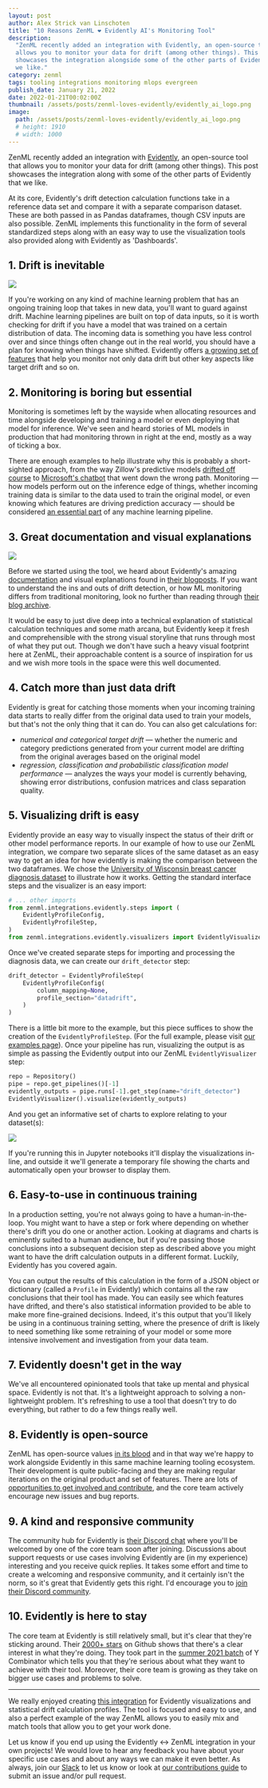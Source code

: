 ```yaml
---
layout: post
author: Alex Strick van Linschoten
title: "10 Reasons ZenML ❤️ Evidently AI's Monitoring Tool"
description:
  "ZenML recently added an integration with Evidently, an open-source tool that
  allows you to monitor your data for drift (among other things). This post
  showcases the integration alongside some of the other parts of Evidently that
  we like."
category: zenml
tags: tooling integrations monitoring mlops evergreen
publish_date: January 21, 2022
date: 2022-01-21T00:02:00Z
thumbnail: /assets/posts/zenml-loves-evidently/evidently_ai_logo.png
image:
  path: /assets/posts/zenml-loves-evidently/evidently_ai_logo.png
  # height: 1910
  # width: 1000
---
```


ZenML recently added an integration with [Evidently](https://evidentlyai.com/),
an open-source tool that allows you to monitor your data for drift (among other
things). This post showcases the integration along with some of the other parts
of Evidently that we like.

At its core, Evidently's drift detection calculation functions take in a
reference data set and compare it with a separate comparison dataset. These are
both passed in as Pandas dataframes, though CSV inputs are also possible. ZenML
implements this functionality in the form of several standardized steps along
with an easy way to use the visualization tools also provided along with
Evidently as 'Dashboards'.

## 1. Drift is inevitable

![](../assets/posts/zenml-loves-evidently/car-drift.gif)

If you're working on any kind of machine learning problem that has an ongoing
training loop that takes in new data, you'll want to guard against drift.
Machine learning pipelines are built on top of data inputs, so it is worth
checking for drift if you have a model that was trained on a certain
distribution of data. The incoming data is something you have less control over
and since things often change out in the real world, you should have a plan for
knowing when things have shifted. Evidently offers
[a growing set of features](https://github.com/evidentlyai/evidently) that help
you monitor not only data drift but other key aspects like target drift and so
on.

## 2. Monitoring is boring but essential

Monitoring is sometimes left by the wayside when allocating resources and time
alongside developing and training a model or even deploying that model for
inference. We've seen and heard stories of ML models in production that had
monitoring thrown in right at the end, mostly as a way of ticking a box.

There are enough examples to help illustrate why this is probably a
short-sighted approach, from the way Zillow's predictive models
[drifted off course](https://blog.fiddler.ai/2021/12/zillow-offers-a-case-for-model-risk-management/)
to
[Microsoft's chatbot](https://www.cbsnews.com/news/microsoft-shuts-down-ai-chatbot-after-it-turned-into-racist-nazi/)
that went down the wrong path. Monitoring — how models perform out on the
inference edge of things, whether incoming training data is similar to the data
used to train the original model, or even knowing which features are driving
prediction accuracy — should be considered
[an essential part](https://blog.zenml.io/12-factors-of-ml-in-production/) of
any machine learning pipeline.

## 3. Great documentation and visual explanations

![](../assets/posts/zenml-loves-evidently/evidently-blog.png)

Before we started using the tool, we heard about Evidently's amazing
[documentation](https://docs.evidentlyai.com/) and visual explanations found in
[their blogposts](https://evidentlyai.com/blog). If you want to understand the
ins and outs of drift detection, or how ML monitoring differs from traditional
monitoring, look no further than reading through
[their blog archive](https://evidentlyai.com/blog).

It would be easy to just dive deep into a technical explanation of statistical
calculation techniques and some math arcana, but Evidently keep it fresh and
comprehensible with the strong visual storyline that runs through most of what
they put out. Though we don't have such a heavy visual footprint here at ZenML,
their approachable content is a source of inspiration for us and we wish more
tools in the space were this well documented.

## 4. Catch more than just data drift

Evidently is great for catching those moments when your incoming training data
starts to really differ from the original data used to train your models, but
that's not the only thing that it can do. You can also get calculations for:

- _numerical and categorical target drift_ — whether the numeric and category
  predictions generated from your current model are drifting from the original
  averages based on the original model
- _regression, classification and probabilistic classification model
  performance_ — analyzes the ways your model is currently behaving, showing
  error distributions, confusion matrices and class separation quality.

## 5. Visualizing drift is easy

Evidently provide an easy way to visually inspect the status of their drift or
other model performance reports. In our example of how to use our ZenML
integration, we compare two separate slices of the same dataset as an easy way
to get an idea for how evidently is making the comparison between the two
dataframes. We chose the
[University of Wisconsin breast cancer diagnosis dataset](<https://archive.ics.uci.edu/ml/datasets/Breast+Cancer+Wisconsin+(Diagnostic)>)
to illustrate how it works. Getting the standard interface steps and the
visualizer is an easy import:

```python
# ... other imports
from zenml.integrations.evidently.steps import (
    EvidentlyProfileConfig,
    EvidentlyProfileStep,
)
from zenml.integrations.evidently.visualizers import EvidentlyVisualizer
```

Once we've created separate steps for importing and processing the diagnosis
data, we can create our `drift_detector` step:

```python
drift_detector = EvidentlyProfileStep(
    EvidentlyProfileConfig(
        column_mapping=None,
        profile_section="datadrift",
    )
)
```

There is a little bit more to the example, but this piece suffices to show the
creation of the `EvidentlyProfileStep`. (For the full example, please visit
[our examples page](https://github.com/zenml-io/zenml/tree/develop/examples/drift_detection)).
Once your pipeline has run, visualizing the output is as simple as passing the
Evidently output into our ZenML `EvidentlyVisualizer` step:

```python
repo = Repository()
pipe = repo.get_pipelines()[-1]
evidently_outputs = pipe.runs[-1].get_step(name="drift_detector")
EvidentlyVisualizer().visualize(evidently_outputs)
```

And you get an informative set of charts to explore relating to your dataset(s):

![](../assets/posts/zenml-loves-evidently/drift_visualization.png)

If you're running this in Jupyter notebooks it'll display the visualizations
in-line, and outside it we'll generate a temporary file showing the charts and
automatically open your browser to display them.

## 6. Easy-to-use in continuous training

In a production setting, you're not always going to have a human-in-the-loop.
You might want to have a step or fork where depending on whether there's drift
you do one or another action. Looking at diagrams and charts is eminently suited
to a human audience, but if you're passing those conclusions into a subsequent
decision step as described above you might want to have the drift calculation
outputs in a different format. Luckily, Evidently has you covered again.

You can output the results of this calculation in the form of a JSON object or
dictionary (called a `Profile` in Evidently) which contains all the raw
conclusions that their tool has made. You can easily see which features have
drifted, and there's also statistical information provided to be able to make
more fine-grained decisions. Indeed, it's this output that you'll likely be
using in a continuous training setting, where the presence of drift is likely to
need something like some retraining of your model or some more intensive
involvement and investigation from your data team.

## 7. Evidently doesn't get in the way

We've all encountered opinionated tools that take up mental and physical space.
Evidently is not that. It's a lightweight approach to solving a non-lightweight
problem. It's refreshing to use a tool that doesn't try to do everything, but
rather to do a few things really well.

## 8. Evidently is open-source

ZenML has open-source values [in its blood](https://blog.zenml.io/open-source/)
and in that way we're happy to work alongside Evidently in this same machine
learning tooling ecosystem. Their development is quite public-facing and they
are making regular iterations on the original product and set of features. There
are lots of
[opportunities to get involved and contribute](https://github.com/evidentlyai/evidently/issues),
and the core team actively encourage new issues and bug reports.

## 9. A kind and responsive community

The community hub for Evidently is
[their Discord chat](https://discord.gg/xZjKRaNp8b) where you'll be welcomed by
one of the core team soon after joining. Discussions about support requests or
use cases involving Evidently are (in my experience) interesting and you receive
quick replies. It takes some effort and time to create a welcoming and
responsive community, and it certainly isn't the norm, so it's great that
Evidently gets this right. I'd encourage you to
[join their Discord community](https://discord.gg/xZjKRaNp8b).

## 10. Evidently is here to stay

The core team at Evidently is still relatively small, but it's clear that
they're sticking around. Their
[2000+ stars](https://github.com/evidentlyai/evidently/stargazers) on Github
shows that there's a clear interest in what they're doing. They took part in the
[summer 2021 batch](https://www.ycombinator.com/companies/evidently-ai) of Y
Combinator which tells you that they're serious about what they want to achieve
with their tool. Moreover, their core team is growing as they take on bigger use
cases and problems to solve.

---

We really enjoyed creating
[this integration](https://github.com/zenml-io/zenml/releases/tag/0.5.7) for
Evidently visualizations and statistical drift calculation profiles. The tool is
focused and easy to use, and also a perfect example of the way ZenML allows you
to easily mix and match tools that allow you to get your work done.

Let us know if you end up using the Evidently <-> ZenML integration in your own
projects! We would love to hear any feedback you have about your specific use
cases and about any ways we can make it even better. As always, join our
[Slack](https://zenml.io/slack-invite/) to let us know or look at
[our contributions guide](https://github.com/zenml-io/zenml/blob/main/CONTRIBUTING.md)
to submit an issue and/or pull request.
